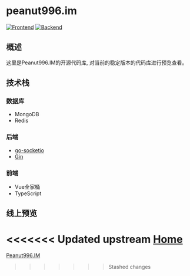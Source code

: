 # peanut996.im
[![Frontend](https://github.com/peanut996-im/im-frontend/actions/workflows/node.js.yml/badge.svg?branch=master)](https://github.com/peanut996-im/im-frontend/actions/workflows/node.js.yml)
[![Backend](https://github.com/peanut996-im/im-backend/actions/workflows/Go.yml/badge.svg?branch=master)](https://github.com/peanut996-im/im-backend/actions/workflows/Go.yml)

## 概述

这里是Peanut996.IM的开源代码库, 对当前的稳定版本的代码库进行预览查看。

## 技术栈

### 数据库

+ MongoDB
+ Redis

### 后端

+ [go-socketio](https://github.com/googollee/go-socket.io)
+ [Gin](https://github.com/gin-gonic/gin)

### 前端

+ Vue全家桶
+ TypeScript

## 线上预览

<<<<<<< Updated upstream
[Home](https://im.peanut996.cn)
=======
[Peanut996.IM](https://im.peanut996.cn)
>>>>>>> Stashed changes
